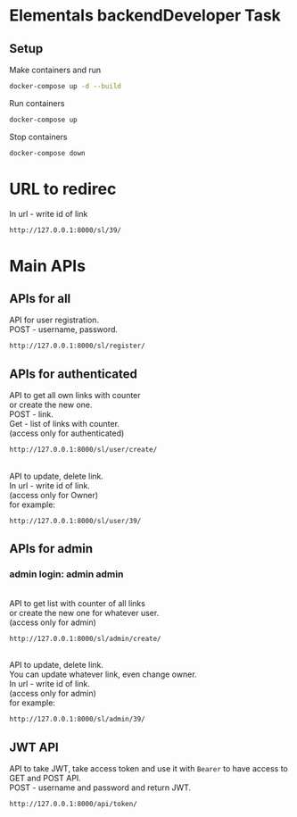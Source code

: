 # Elementals backendDeveloper Task

## Setup
Make containers and run
```bash
docker-compose up -d --build
```
Run containers
```bash
docker-compose up
```
Stop containers
```bash
docker-compose down
```
# URL to redirec
In url - write id of link
```bash
http://127.0.0.1:8000/sl/39/
```
# Main APIs
## APIs for all
API for user registration. \
POST - username, password.
```bash
http://127.0.0.1:8000/sl/register/
```
## APIs for authenticated
API to get all own links with counter\
or create the new one. \
POST - link. \
Get - list of links with counter.\
(access only for authenticated)
```bash
http://127.0.0.1:8000/sl/user/create/
```
\
API to update, delete link.\
In url - write id of link.  \
(access only for Owner) \
for example:
```bash
http://127.0.0.1:8000/sl/user/39/
```

## APIs for admin
### admin login: admin admin
\
API to get list with counter of all links\
or create the new one for whatever user. \
(access only for admin)
```bash
http://127.0.0.1:8000/sl/admin/create/
```
\
API to update, delete link. \
You can update whatever link, even change owner.\
In url - write id of link.  \
(access only for admin)\
for example:
```bash
http://127.0.0.1:8000/sl/admin/39/
```
## JWT API
API to take JWT, take access token and use it with `Bearer` to have access to GET and POST API. \
POST - username and password and return JWT.
```bash
http://127.0.0.1:8000/api/token/
```

